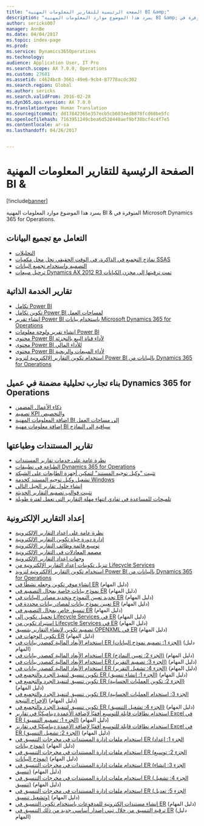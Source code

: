 ```yaml
---
title: "الصفحة الرئيسية للتقارير المعلومات المهنية BI &amp;"
description: "يسرد هذا الموضوع موارد المعلومات المهنية BI &amp; المتوفرة في Microsoft Dynamics 365 for Operations."
author: sericks007
manager: AnnBe
ms.date: 04/04/2017
ms.topic: index-page
ms.prod: 
ms.service: Dynamics365Operations
ms.technology: 
audience: Application User, IT Pro
ms.search.scope: AX 7.0.0, Operations
ms.custom: 27681
ms.assetid: c4624bc8-3661-49e6-9cb4-87778acdc302
ms.search.region: Global
ms.author: sericks
ms.search.validFrom: 2016-02-28
ms.dyn365.ops.version: AX 7.0.0
ms.translationtype: Human Translation
ms.sourcegitcommit: dd17842365e357ecb5cb6034ed8878fcd60be5fc
ms.openlocfilehash: 7163951249cbea6d528440aef9bf38bcf4c4f7e5
ms.contentlocale: ar-sa
ms.lasthandoff: 04/26/2017


---
```


# <a name="bi-amp-reporting-home-page"></a>الصفحة الرئيسية للتقارير المعلومات المهنية BI &amp;

[!include[banner](../includes/banner.md)]


يسرد هذا الموضوع موارد المعلومات المهنية BI &amp; المتوفرة في Microsoft Dynamics 365 for Operations. 

<a name="working-with-aggregate-data"></a>التعامل مع تجميع البيانات
---------------------------

-   [التحليلات](analytics.md)
-   [نماذج التجميع في الذاكرة، في الوقت الحقيقي‬ تحل محل مكعبات SSAS](..\migration-upgrade\in-memory-real-time-aggregate-models.md)
-   [التصميم واستخدام تجميع البيانات](model-aggregate-data.md)
-   [ترحيل مبيعات Dynamics AX 2012 R3 تمت ترقيتها إلى مخزن الكيانات](..\migration-upgrade\migrate-upgraded-cube-entity-store.md)

## <a name="self-service-reporting"></a>تقارير الخدمة الذاتية
-   [تكامل Power BI](power-bi-integration.md)
-   [تكوين تكامل Power BI لمساحات العمل](configure-power-bi-integration.md)
-   [إنشاء تقرير Power BI باستخدام بيانات Microsoft Dynamics 365 for Operations](create-powerbi-report-data.md)
-   [إنشاء تقرير ولوحة معلومات Power BI](create-powerbi-report-dashboard.md)
-   [محتوى Power BI لأداء قناة البيع بالتجزئة](retail-channel-performance-dashboard-power-bi-data.md)
-   [محتوى Power BI للأداء المالي](financial-performance-power-bi-content-pack.md)
-   [محتوى Power BI لأداء المبيعات والربحية](sales-profitability-performance-content-pack.md)
-   [استخدام تكوين التقارير الإلكترونية لتزويد Power BI بالبيانات من Dynamics 365 for Operations](general-electronic-reporting-report-configuration-get-data-powerbi.md)

## <a name="building-embedded-analytical-experiences-in-the-dynamics-365-for-operations-client"></a>بناء تجارب تحليلية مضمنة في عميل Dynamics 365 for Operations
-   [ذكاء الأعمال المضمن](analytics.md#embedded-business-intelligence)
-   [تصميم KPI والتخصيص](analytics.md#kpi-modeling-and-customization)
-   [إضافة المعلومات المهنية BI إلى مساحات العمل](add-bi-workspaces.md)
-   [إضافة معلومات مهنية BI سياقية إلى النماذج](add-contextual-bi-forms.md)

## <a name="document-reporting-and-printing"></a>تقارير المستندات وطباعتها
-   [نظرة عامة على خدمات تقارير المستندات](document-reporting-services.md)
-   [الطباعة في تطبيقات Dynamics 365 for Operations](print-documents.md)
-   [تثبيت "وكيل توجيه المستند" لتمكين أجهزة الطابعات على الشبكة](install-document-routing-agent.md)
-   [تشغيل وكيل توجيه المستند كخدمة Windows](run-document-routing-agent-as-windows-service.md)
-   [إنشاء حلول تقارير الجيل التالي](create-nextgen-reporting-solutions.md)
-   [تثبيت قوالب تصميم التقارير الحديثة](install-modern-report-design-templates.md)
-   [تلميحات للمساعدة في تفادي انتهاء مهلة التقارير التي تعمل لفترة طويلة](prevent-long-running-reports-timing-out.md)

## <a name="electronic-reporting"></a>إعداد التقارير الإلكترونية
-   [نظرة عامة على إعداد التقارير الإلكترونية](general-electronic-reporting.md)
-   [إدارة دورة حياة تكوين التقارير الإلكترونية](general-electronic-reporting-manage-configuration-lifecycle.md)
-   [توسيع قائمة وظائف التقارير الإلكترونية](general-electronic-reporting-formulas-list-extension.md)
-   [مصمم المعادلات في التقارير الإلكترونية](general-electronic-reporting-formula-designer.md)
-   [وجهات إعداد التقارير الإلكترونية‬](electronic-reporting-destinations.md)
-   [تنزيل تكوينات إعداد التقارير الإلكترونية من Lifecycle Services](download-electronic-reporting-configuration-lcs.md)
-   [استخدام تكوين التقارير الإلكترونية لتزويد Power BI بالبيانات من Dynamics 365 for Operations](general-electronic-reporting-report-configuration-get-data-powerbi.md)
-   [إنشاء موفر تكوين وجعله نشطًا في ER](http://ax.help.dynamics.com/en/wiki/er-select-service-provider/) (دليل المهام)
-   [نموذج بيانات خاصة بمجال التصميم في ER](http://ax.help.dynamics.com/en/wiki/er-design-domain-specific-data-model/) (دليل المهام)
-   [تحديد تعيين النموذج وتحديد مصادر البيانات في ER](http://ax.help.dynamics.com/en/wiki/er-define-model-mapping-and-select-data-sources/) (دليل المهام)
-   [تعيين نموذج بيانات لمصادر بيانات محددة في ER](http://ax.help.dynamics.com/en/wiki/er-map-data-model-to-selected-data-sources/) (دليل المهام)
-   [تنسيق خاص بمجال التصميم في ER](http://ax.help.dynamics.com/en/wiki/er-design-domain-specific-format/) (دليل المهام)
-   [تحميل تكوين إلى Lifecycle Services في ER](http://ax.help.dynamics.com/en/wiki/upload-a-configuration-into-lifecycle-services/) (دليل المهام)
-   [استيراد تكوين من Lifecycle Services في ER](http://ax.help.dynamics.com/en/wiki/import-a-configuration-from-lifecycle-services/) (دليل المهام)
-   [تصميم تكوين لإنشاء التقارير بتنسيق OPENXML في ER](http://ax.help.dynamics.com/en/wiki/design-a-configuration-for-generating-reports-in-openxml-format/) (دليل المهام)
-   [تكوين الوجهات في ER](http://ax.help.dynamics.com/en/wiki/configure-destinations/) (دليل المهام)
-   [استخدام الأبعاد المالية كمصدر بيانات في ER (الجزء 1: تصميم نموذج البيانات)](http://ax.help.dynamics.com/en/wiki/er-use-financial-dimensions-as-a-data-source-part-1-design-data-model/) (دليل المهام)
-   [استخدام الأبعاد المالية كمصدر بيانات في ER (الجزء 2: تعيين النماذج)](http://ax.help.dynamics.com/en/wiki/er-use-financial-dimensions-as-a-data-source-part-2-model-mapping/) (دليل المهام)
-   [استخدام الأبعاد المالية كمصدر بيانات في ER (الجزء 3: تصميم التقرير)](http://ax.help.dynamics.com/en/wiki/er-use-financial-dimensions-as-a-data-source-part-3-design-the-report/) (دليل المهام)
-   [استخدام الأبعاد المالية كمصدر بيانات في ER (الجزء 4: تشغيل التقرير)](http://ax.help.dynamics.com/en/wiki/er-use-financial-dimensions-as-a-data-source-part-4-run-the-report/) (دليل المهام)
-   [تكوين تنسيق لتنفيذ الجرد والتجميع في ER (الجزء 1: إنشاء تنسيق)](http://ax.help.dynamics.com/en/wiki/er-configure-format-to-do-counting-and-summing-part-1-create-format/) (دليل المهام)
-   [تكوين تنسيق لتنفيذ الجرد والتجميع في ER (الجزء 2: تكوين العمليات الحسابية)](http://ax.help.dynamics.com/en/wiki/er-configure-format-to-do-counting-and-summing-part-2-configure-computations/) (دليل المهام)
-   [تكوين تنسيق لتنفيذ الجرد والتجميع في ER (الجزء 3: استخدام العمليات الحسابية لإخراج النتيجة)](http://ax.help.dynamics.com/en/wiki/er-configure-format-to-do-counting-and-summing-part-3-use-computations-to-make-the-output/) (دليل المهام)
-   [تكوين تنسيق لتنفيذ الجرد والتجميع في ER (الجزء 4: تشغيل التنسيق)](http://ax.help.dynamics.com/en/wiki/er-configure-format-to-do-counting-and-summing-part-4-run-format/) (دليل المهام)
-   [استخدام نطاقات قابلة للتوسيع أفقيًا لإضافة الأعمدة ديناميكيًا في تقارير Excel في ER (الجزء 1: تصميم التنسيق)](http://ax.help.dynamics.com/en/wiki/er-use-horizontally-expandable-ranges-to-dynamically-add-columns-in-excel-reports-part-1-design-format/) (دليل المهام)
-   [استخدام نطاقات قابلة للتوسيع أفقيًا لإضافة الأعمدة ديناميكيًا في تقارير Excel في ER (الجزء 2: تشغيل التنسيق)](http://ax.help.dynamics.com/en/wiki/er-use-horizontally-expandable-ranges-to-dynamically-add-columns-in-excel-reports-part-2-run-format/) (دليل المهام)
-   [استخدام ملفات إدارة المستندات في مخرجات التنسيق في ER (الجزء 1: إعداد نموذج بيانات)](http://ax.help.dynamics.com/en/wiki/er-use-document-management-files-in-format-outputs-part-1-prepare-data-model/) (دليل المهام)
-   [استخدام ملفات إدارة المستندات في مخرجات التنسيق في ER (الجزء 2: توسيع نموذج البيانات)](http://ax.help.dynamics.com/en/wiki/er-use-document-management-files-in-format-outputs-part-2-extend-data-model/) (دليل المهام)
-   [استخدام ملفات إدارة المستندات في مخرجات التنسيق في ER (الجزء 3: إنشاء تنسيق)](http://ax.help.dynamics.com/en/wiki/er-use-document-management-files-in-format-outputs-part-3-create-format/) (دليل المهام)
-   [استخدام ملفات إدارة المستندات في مخرجات التنسيق في ER (الجزء 4: تشغيل تنسيق)](http://ax.help.dynamics.com/en/wiki/er-use-document-management-files-in-format-outputs-part-4-run-format/) (دليل المهام)
-   [استخدام ملفات إدارة المستندات في مخرجات التنسيق في ER (الجزء 5: تعديل وتشغيل تنسيق)](http://ax.help.dynamics.com/en/wiki/er-use-document-management-files-in-format-outputs-part-5-modify-and-run-format/) (دليل المهام)
-   [إنشاء مستندات إلكترونية للمدفوعات باستخدام تكوين التنسيق في ER](http://ax.help.dynamics.com/en/wiki/generate-electronic-documents-for-payments-using-a-format-configuration/) (دليل المهام)
-   [ترقية التنسيق من خلال تبني إصدار أساسي جديد من ذلك التنسيق في ER](http://ax.help.dynamics.com/en/wiki/upgrade-your-format-by-adopting-a-new-base-version-of-that-format/) (دليل المهام)







